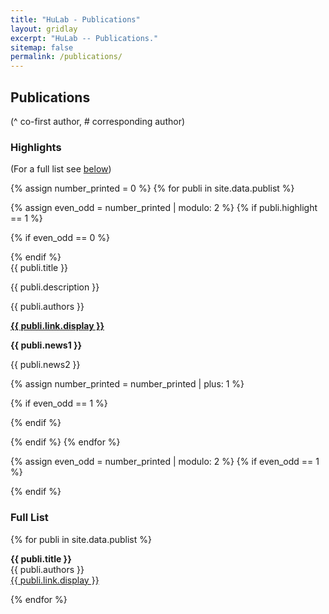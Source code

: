 ```yaml
---
title: "HuLab - Publications"
layout: gridlay
excerpt: "HuLab -- Publications."
sitemap: false
permalink: /publications/
---
```



## Publications
(^ co-first author, # corresponding author)

### Highlights

<!-- (For a full list see [below](#full-list) or go to [Google Scholar](https://scholar.google.com/citations?user=MgVR3TwAAAAJ&hl=en)) -->
(For a full list see [below](#full-list))

{% assign number_printed = 0 %}
{% for publi in site.data.publist %}

{% assign even_odd = number_printed | modulo: 2 %}
{% if publi.highlight == 1 %}

{% if even_odd == 0 %}
<div class="row">
{% endif %}

<div class="col-sm-12 clearfix">
 <div class="well">
  <pubtit>{{ publi.title }}</pubtit>
<!--   <img src="{{ site.url }}{{ site.baseurl }}/images/pubpic/{{ publi.image }}" class="img-responsive" width="33%" style="float: left" /> -->
  <p>{{ publi.description }}</p>
  <p>{{ publi.authors }}</p>
  <p><strong><a href="{{ publi.link.url }}">{{ publi.link.display }}</a></strong></p>
  <p class="text-danger"><strong> {{ publi.news1 }}</strong></p>
  <p> {{ publi.news2 }}</p>
 </div>
</div>

{% assign number_printed = number_printed | plus: 1 %}

{% if even_odd == 1 %}
</div>
{% endif %}

{% endif %}
{% endfor %}

{% assign even_odd = number_printed | modulo: 2 %}
{% if even_odd == 1 %}
</div>
{% endif %}

<!-- <p> &nbsp; </p> -->

### Full List

{% for publi in site.data.publist %}

  <b>{{ publi.title }}</b> <br />
  {{ publi.authors }} <br /><a href="{{ publi.link.url }}">{{ publi.link.display }}</a>

{% endfor %}

